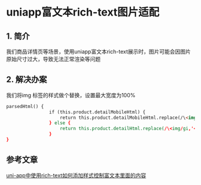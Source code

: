 # uniapp富文本rich-text图片适配

## 1. 简介

我们商品详情页等场景，使用uniapp富文本rich-text展示时，图片可能会因图片原始尺寸过大，导致无法正常渲染等问题

## 2. 解决办案

我们将img 标签的样式做个替换，设置最大宽度为100%

```html
parsedHtml() {
				if (this.product.detailMobileHtml) {
					return this.product.detailMobileHtml.replace(/\<img/gi,'<img style="max-width:100%;height:auto;display:block;"');
				} else {
					return this.product.detailHtml.replace(/\<img/gi,'<img style="max-width:100%;height:auto;display:block;"');
				}
}
```

## 参考文章

[uni-app中使用rich-text如何添加样式控制富文本里面的内容](https://blog.csdn.net/qq_43468165/article/details/118787182)